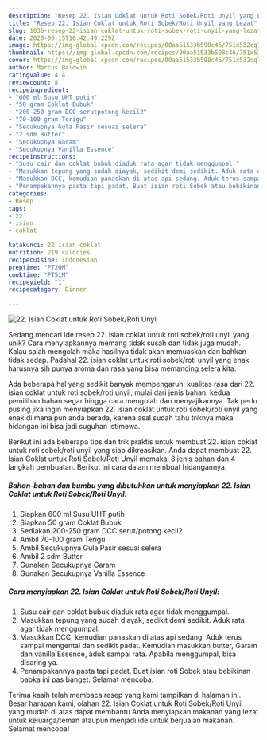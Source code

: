```yaml
---
description: "Resep 22. Isian Coklat untuk Roti Sobek/Roti Unyil yang Lezat"
title: "Resep 22. Isian Coklat untuk Roti Sobek/Roti Unyil yang Lezat"
slug: 1036-resep-22-isian-coklat-untuk-roti-sobek-roti-unyil-yang-lezat
date: 2020-06-15T10:42:49.229Z
image: https://img-global.cpcdn.com/recipes/00aa51533b598c46/751x532cq70/22-isian-coklat-untuk-roti-sobekroti-unyil-foto-resep-utama.jpg
thumbnail: https://img-global.cpcdn.com/recipes/00aa51533b598c46/751x532cq70/22-isian-coklat-untuk-roti-sobekroti-unyil-foto-resep-utama.jpg
cover: https://img-global.cpcdn.com/recipes/00aa51533b598c46/751x532cq70/22-isian-coklat-untuk-roti-sobekroti-unyil-foto-resep-utama.jpg
author: Marcus Baldwin
ratingvalue: 4.4
reviewcount: 8
recipeingredient:
- "600 ml Susu UHT putih"
- "50 gram Coklat Bubuk"
- "200-250 gram DCC serutpotong kecil2"
- "70-100 gram Terigu"
- "Secukupnya Gula Pasir sesuai selera"
- "2 sdm Butter"
- "Secukupnya Garam"
- "Secukupnya Vanilla Essence"
recipeinstructions:
- "Susu cair dan coklat bubuk diaduk rata agar tidak menggumpal."
- "Masukkan tepung yang sudah diayak, sedikit demi sedikit. Aduk rata agar tidak menggumpal."
- "Masukkan DCC, kemudian panaskan di atas api sedang. Aduk terus sampai mengental dan sedikit padat. Kemudian masukkan butter, Garam dan vanilla Essence, aduk sampai rata. Apabila menggumpal, bisa disaring ya."
- "Penampakannya pasta tapi padat. Buat isian roti Sobek atau bebikinan babka ini pas banget. Selamat mencoba."
categories:
- Resep
tags:
- 22
- isian
- coklat

katakunci: 22 isian coklat 
nutrition: 219 calories
recipecuisine: Indonesian
preptime: "PT20M"
cooktime: "PT51M"
recipeyield: "1"
recipecategory: Dinner

---
```



![22. Isian Coklat untuk Roti Sobek/Roti Unyil](https://img-global.cpcdn.com/recipes/00aa51533b598c46/751x532cq70/22-isian-coklat-untuk-roti-sobekroti-unyil-foto-resep-utama.jpg)

Sedang mencari ide resep 22. isian coklat untuk roti sobek/roti unyil yang unik? Cara menyiapkannya memang tidak susah dan tidak juga mudah. Kalau salah mengolah maka hasilnya tidak akan memuaskan dan bahkan tidak sedap. Padahal 22. isian coklat untuk roti sobek/roti unyil yang enak harusnya sih punya aroma dan rasa yang bisa memancing selera kita.



Ada beberapa hal yang sedikit banyak mempengaruhi kualitas rasa dari 22. isian coklat untuk roti sobek/roti unyil, mulai dari jenis bahan, kedua pemilihan bahan segar hingga cara mengolah dan menyajikannya. Tak perlu pusing jika ingin menyiapkan 22. isian coklat untuk roti sobek/roti unyil yang enak di mana pun anda berada, karena asal sudah tahu triknya maka hidangan ini bisa jadi suguhan istimewa.


Berikut ini ada beberapa tips dan trik praktis untuk membuat 22. isian coklat untuk roti sobek/roti unyil yang siap dikreasikan. Anda dapat membuat 22. Isian Coklat untuk Roti Sobek/Roti Unyil memakai 8 jenis bahan dan 4 langkah pembuatan. Berikut ini cara dalam membuat hidangannya.

<!--inarticleads1-->

##### Bahan-bahan dan bumbu yang dibutuhkan untuk menyiapkan 22. Isian Coklat untuk Roti Sobek/Roti Unyil:

1. Siapkan 600 ml Susu UHT putih
1. Siapkan 50 gram Coklat Bubuk
1. Sediakan 200-250 gram DCC serut/potong kecil2
1. Ambil 70-100 gram Terigu
1. Ambil Secukupnya Gula Pasir sesuai selera
1. Ambil 2 sdm Butter
1. Gunakan Secukupnya Garam
1. Gunakan Secukupnya Vanilla Essence




<!--inarticleads2-->

##### Cara menyiapkan 22. Isian Coklat untuk Roti Sobek/Roti Unyil:

1. Susu cair dan coklat bubuk diaduk rata agar tidak menggumpal.
1. Masukkan tepung yang sudah diayak, sedikit demi sedikit. Aduk rata agar tidak menggumpal.
1. Masukkan DCC, kemudian panaskan di atas api sedang. Aduk terus sampai mengental dan sedikit padat. Kemudian masukkan butter, Garam dan vanilla Essence, aduk sampai rata. Apabila menggumpal, bisa disaring ya.
1. Penampakannya pasta tapi padat. Buat isian roti Sobek atau bebikinan babka ini pas banget. Selamat mencoba.




Terima kasih telah membaca resep yang kami tampilkan di halaman ini. Besar harapan kami, olahan 22. Isian Coklat untuk Roti Sobek/Roti Unyil yang mudah di atas dapat membantu Anda menyiapkan makanan yang lezat untuk keluarga/teman ataupun menjadi ide untuk berjualan makanan. Selamat mencoba!
